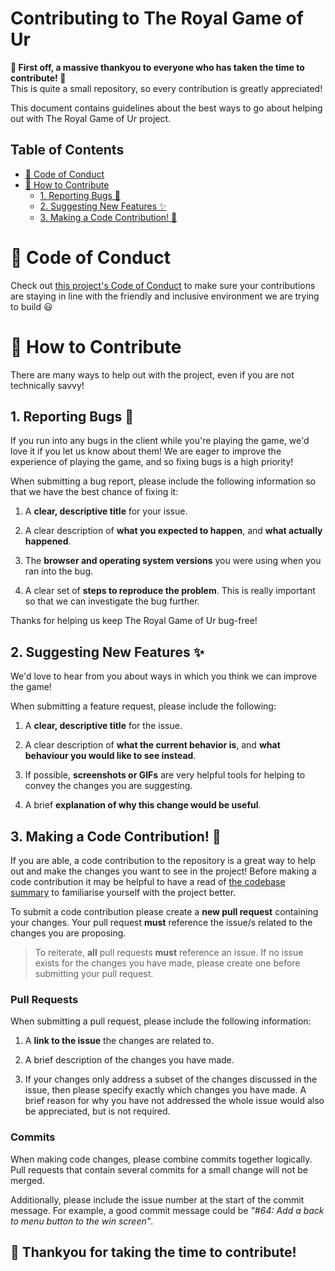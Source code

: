 # Contributing to The Royal Game of Ur

**🎉 First off, a massive thankyou to everyone who has taken
the time to contribute! 🎉** \
This is quite a small repository, so every contribution is greatly
appreciated!

This document contains guidelines about the best ways to go
about helping out with The Royal Game of Ur project.

## Table of Contents
- [🐨 Code of Conduct](#-code-of-conduct)
- [🎁 How to Contribute](#-how-to-contribute)
    * [1. Reporting Bugs 👾](#1-reporting-bugs-)
    * [2. Suggesting New Features ✨](#2-suggesting-new-features-)
    * [3. Making a Code Contribution! 📝](#3-making-a-code-contribution-)


# 🐨 Code of Conduct
Check out [this project's Code of Conduct](docs/CODE_OF_CONDUCT.md)
to make sure your contributions are staying in line with the
friendly and inclusive environment we are trying to build 😃


# 🎁 How to Contribute
There are many ways to help out with the project, even if you
are not technically savvy! 

## 1. Reporting Bugs 👾
If you run into any bugs in the client while you're playing the
game, we'd love it if you let us know about them! We are eager to
improve the experience of playing the game, and so fixing bugs
is a high priority!

When submitting a bug report, please include the following
information so that we have the best chance of fixing it:

1. A **clear, descriptive title** for your issue.

2. A clear description of **what you expected to happen**, and
   **what actually happened**.

3. The **browser and operating system versions** you
   were using when you ran into the bug.

4. A clear set of **steps to reproduce the problem**. This is
   really important so that we can investigate the bug further.

Thanks for helping us keep The Royal Game of Ur bug-free!


## 2. Suggesting New Features ✨
We'd love to hear from you about ways in which you think we can
improve the game! 

When submitting a feature request, please include the following:

1. A **clear, descriptive title** for the issue.

2. A clear description of **what the current behavior is**, and
   **what behaviour you would like to see instead**.

3. If possible, **screenshots or GIFs** are very helpful tools
   for helping to convey the changes you are suggesting.

4. A brief **explanation of why this change would be useful**.


## 3. Making a Code Contribution! 📝
If you are able, a code contribution to the repository is a
great way to help out and make the changes you want to see in
the project! Before making a code contribution it may be helpful
to have a read of [the codebase summary](docs/CODEBASE.md) to
familiarise yourself with the project better.

To submit a code contribution please create a **new pull request**
containing your changes. Your pull request **must** reference the
issue/s related to the changes you are proposing.

> To reiterate, **all** pull requests **must** reference an issue.
> If no issue exists for the changes you have made, please
> create one before submitting your pull request.

### Pull Requests
When submitting a pull request, please include the following
information:

1. A **link to the issue** the changes are related to.

2. A brief description of the changes you have made.

3. If your changes only address a subset of the changes discussed
   in the issue, then please specify exactly which changes you have
   made. A brief reason for why you have not addressed the whole
   issue would also be appreciated, but is not required.

### Commits
When making code changes, please combine commits together logically.
Pull requests that contain several commits for a small change will
not be merged.

Additionally, please include the issue number at the start of the
commit message. For example, a good commit message could be
_"#64: Add a back to menu button to the win screen"_.

## 🙏 Thankyou for taking the time to contribute!
